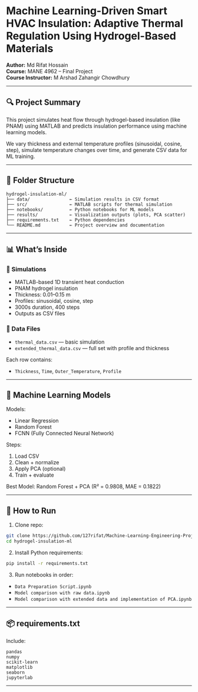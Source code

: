 # Machine Learning-Driven Smart HVAC Insulation: Adaptive Thermal Regulation Using Hydrogel-Based Materials

**Author:** Md Rifat Hossain  
**Course:** MANE 4962 – Final Project  
**Course Instructor:** M Arshad Zahangir Chowdhury  

---

## 🔍 Project Summary

This project simulates heat flow through hydrogel-based insulation (like PNAM) using MATLAB and predicts insulation performance using machine learning models.

We vary thickness and external temperature profiles (sinusoidal, cosine, step), simulate temperature changes over time, and generate CSV data for ML training.

---

## 📂 Folder Structure

```
hydrogel-insulation-ml/
├── data/               ← Simulation results in CSV format
├── src/                ← MATLAB scripts for thermal simulation
├── notebooks/          ← Python notebooks for ML models
├── results/            ← Visualization outputs (plots, PCA scatter)
├── requirements.txt    ← Python dependencies
└── README.md           ← Project overview and documentation
```

---

## 📊 What’s Inside

### 🔧 Simulations
- MATLAB-based 1D transient heat conduction
- PNAM hydrogel insulation
- Thickness: 0.01–0.15 m
- Profiles: sinusoidal, cosine, step
- 3000s duration, 400 steps
- Outputs as CSV files

### 📁 Data Files
- `thermal_data.csv` — basic simulation
- `extended_thermal_data.csv` — full set with profile and thickness

Each row contains:
- `Thickness`, `Time`, `Outer_Temperature`, `Profile`

---

## 🧠 Machine Learning Models

Models:
- Linear Regression
- Random Forest
- FCNN (Fully Connected Neural Network)

Steps:
1. Load CSV
2. Clean + normalize
3. Apply PCA (optional)
4. Train + evaluate

Best Model: Random Forest + PCA (R² = 0.9808, MAE = 0.1822)

---

## 🚀 How to Run

1. Clone repo:
```bash
git clone https://github.com/127rifat/Machine-Learning-Engineering-Project.git
cd hydrogel-insulation-ml
```

2. Install Python requirements:
```bash
pip install -r requirements.txt
```

3. Run notebooks in order:
- `Data Preparation Script.ipynb`
- `Model comparison with raw data.ipynb`
- `Model comparison with extended data and implementation of PCA.ipynb`

---

## 📦 requirements.txt

Include:

```
pandas
numpy
scikit-learn
matplotlib
seaborn
jupyterlab
```

---


